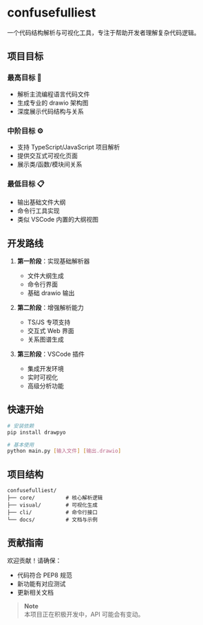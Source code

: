# confusefulliest

一个代码结构解析与可视化工具，专注于帮助开发者理解复杂代码逻辑。

## 项目目标

### 最高目标 🚀

-   解析主流编程语言代码文件
-   生成专业的 drawio 架构图
-   深度展示代码结构与关系

### 中阶目标 ⚙️

-   支持 TypeScript/JavaScript 项目解析
-   提供交互式可视化页面
-   展示类/函数/模块间关系

### 最低目标 📋

-   输出基础文件大纲
-   命令行工具实现
-   类似 VSCode 内置的大纲视图

## 开发路线

1. **第一阶段**：实现基础解析器

    - 文件大纲生成
    - 命令行界面
    - 基础 drawio 输出

2. **第二阶段**：增强解析能力

    - TS/JS 专项支持
    - 交互式 Web 界面
    - 关系图谱生成

3. **第三阶段**：VSCode 插件
    - 集成开发环境
    - 实时可视化
    - 高级分析功能

## 快速开始

```bash
# 安装依赖
pip install drawpyo

# 基本使用
python main.py [输入文件] [输出.drawio]
```

## 项目结构

```
confusefulliest/
├── core/          # 核心解析逻辑
├── visual/        # 可视化生成
├── cli/           # 命令行接口
└── docs/          # 文档与示例
```

## 贡献指南

欢迎贡献！请确保：

-   代码符合 PEP8 规范
-   新功能有对应测试
-   更新相关文档

> **Note**  
> 本项目正在积极开发中，API 可能会有变动。
